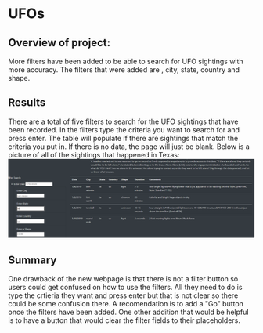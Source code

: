# UFOs

## Overview of project:
More filters have been added to be able to search for UFO sightings with more accuracy. The filters that were added are , city, state, country and shape. 

## Results
There are a total of five filters to search for the UFO sightings that have been recorded. In the filters type the criteria you want to search for and press enter. The table will populate if there are sightings that match the criteria you put in. If there is no data, the page will just be blank. Below is a picture of all of the sightings that happened in Texas:
![pic 1](https://github.com/JoelS-Pebbles/UFOs/blob/main/static/images/pic%201.PNG)

## Summary
One drawback of the new webpage is that there is not a filter button so users could get confused on how to use the filters. All they need to do is type the crtieria they want and press enter but that is not clear so there could be some confusion there. A recomendation is to add a "Go" button once the filters have been added. One other addition that would be helpful is to have a button that would clear the filter fields to their placeholders. 
